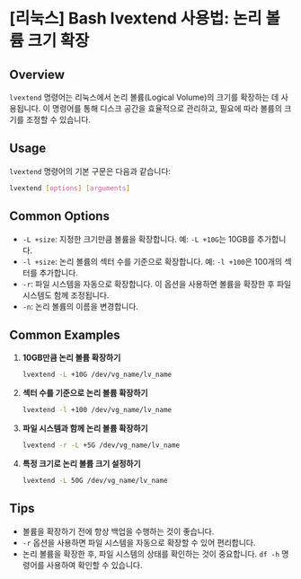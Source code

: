 # [리눅스] Bash lvextend 사용법: 논리 볼륨 크기 확장

## Overview
`lvextend` 명령어는 리눅스에서 논리 볼륨(Logical Volume)의 크기를 확장하는 데 사용됩니다. 이 명령어를 통해 디스크 공간을 효율적으로 관리하고, 필요에 따라 볼륨의 크기를 조정할 수 있습니다.

## Usage
`lvextend` 명령어의 기본 구문은 다음과 같습니다:

```bash
lvextend [options] [arguments]
```

## Common Options
- `-L +size`: 지정한 크기만큼 볼륨을 확장합니다. 예: `-L +10G`는 10GB를 추가합니다.
- `-l +size`: 논리 볼륨의 섹터 수를 기준으로 확장합니다. 예: `-l +100`은 100개의 섹터를 추가합니다.
- `-r`: 파일 시스템을 자동으로 확장합니다. 이 옵션을 사용하면 볼륨을 확장한 후 파일 시스템도 함께 조정됩니다.
- `-n`: 논리 볼륨의 이름을 변경합니다.

## Common Examples
1. **10GB만큼 논리 볼륨 확장하기**
   ```bash
   lvextend -L +10G /dev/vg_name/lv_name
   ```

2. **섹터 수를 기준으로 논리 볼륨 확장하기**
   ```bash
   lvextend -l +100 /dev/vg_name/lv_name
   ```

3. **파일 시스템과 함께 논리 볼륨 확장하기**
   ```bash
   lvextend -r -L +5G /dev/vg_name/lv_name
   ```

4. **특정 크기로 논리 볼륨 크기 설정하기**
   ```bash
   lvextend -L 50G /dev/vg_name/lv_name
   ```

## Tips
- 볼륨을 확장하기 전에 항상 백업을 수행하는 것이 좋습니다.
- `-r` 옵션을 사용하면 파일 시스템을 자동으로 확장할 수 있어 편리합니다.
- 논리 볼륨을 확장한 후, 파일 시스템의 상태를 확인하는 것이 중요합니다. `df -h` 명령어를 사용하여 확인할 수 있습니다.